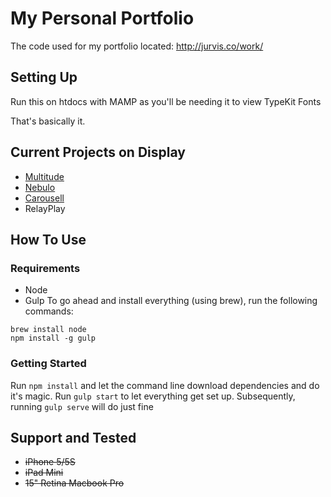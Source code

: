# My Personal Portfolio

The code used for my portfolio located: http://jurvis.co/work/

## Setting Up
Run this on htdocs with MAMP as you'll be needing it to view TypeKit Fonts

That's basically it.

## Current Projects on Display
* [Multitude](https://github.com/multitudeapp)
* [Nebulo](http://nebulo.undertide.co/)
* [Carousell](http://carousell.co/)
* RelayPlay


## How To Use
### Requirements
- Node
- Gulp
To go ahead and install everything (using brew), run the following commands:
```
brew install node
npm install -g gulp
````

### Getting Started
Run `npm install` and let the command line download dependencies and do it's magic.
Run `gulp start` to let everything get set up. Subsequently, running `gulp serve` will do just fine

## Support and Tested
* ~~iPhone 5/5S~~
* ~~iPad Mini~~
* ~~15" Retina Macbook Pro~~
